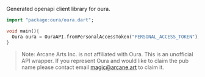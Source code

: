 Generated openapi client library for oura.

```dart
import "package:oura/oura.dart";

void main(){
  Oura oura = OuraAPI.fromPersonalAccessToken("PERSONAL_ACCESS_TOKEN");
}
```

> Note: Arcane Arts Inc. is not affiliated with Oura. This is an unofficial API wrapper. If you represent Oura and would like to claim the pub name please contact email magic@arcane.art to claim it.
